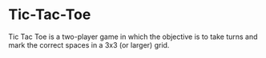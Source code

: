 # Tic-Tac-Toe
Tic Tac Toe is a two-player game in which the objective is to take turns and mark the correct spaces in a 3x3 (or larger) grid. 
